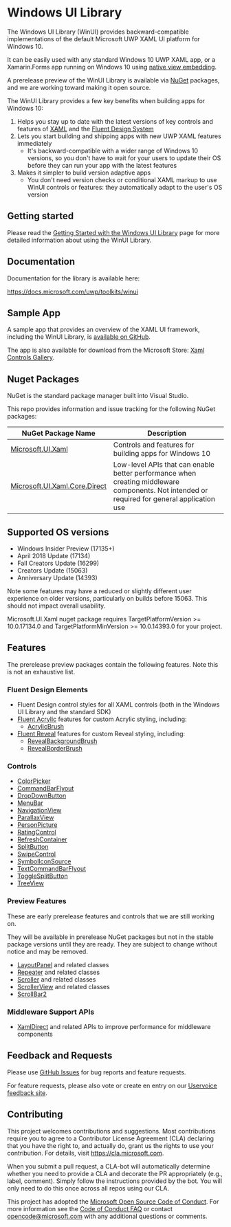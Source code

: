 Windows UI Library
===========

The Windows UI Library (WinUI) provides backward-compatible implementations of the default Microsoft UWP XAML UI platform for Windows 10. 

It can be easily used with any standard Windows 10 UWP XAML app, or a Xamarin.Forms app running on Windows 10 using [native view embedding](https://docs.microsoft.com/xamarin/xamarin-forms/platform/native-views).

A prerelease preview of the WinUI Library is available via [NuGet](https://docs.microsoft.com/nuget/what-is-nuget) packages, and we are working toward making it open source.

The WinUI Library provides a few key benefits when building apps for Windows 10:

1. Helps you stay up to date with the latest versions of key controls and features of [XAML](https://docs.microsoft.com/windows/uwp/xaml-platform/xaml-overview) and the [Fluent Design System](https://www.microsoft.com/design/fluent)
2. Lets you start building and shipping apps with new UWP XAML features immediately 
    * It's backward-compatible with a wider range of Windows 10 versions, so you don't have to wait for your users to update their OS before they can run your app with the latest features
3. Makes it simpler to build version adaptive apps
    * You don't need version checks or conditional XAML markup to use WinUI controls or features: they automatically adapt to the user's OS version

## Getting started
Please read the [Getting Started with the Windows UI Library](https://docs.microsoft.com/uwp/toolkits/winui/getting-started) page for more detailed information about using the WinUI Library.

## Documentation
Documentation for the library is available here:

https://docs.microsoft.com/uwp/toolkits/winui 

## Sample App
A sample app that provides an overview of the XAML UI framework, including the WinUI Library, is [available on GitHub](https://github.com/Microsoft/Windows-universal-samples/tree/dev/Samples/XamlUIBasics/cs/AppUIBasics).

The app is also available for download from the Microsoft Store: [Xaml Controls Gallery](https://www.microsoft.com/store/productId/9MSVH128X2ZT).

## Nuget Packages
NuGet is the standard package manager built into Visual Studio.

This repo provides information and issue tracking for the following NuGet packages:

 NuGet Package Name | Description |
| --- | --- |
| [Microsoft.UI.Xaml](https://www.nuget.org/packages/Microsoft.UI.Xaml) | Controls and features for building apps for Windows 10 |
| [Microsoft.UI.Xaml.Core.Direct](https://www.nuget.org/packages/Microsoft.UI.Xaml.Core.Direct) | Low-level APIs that can enable better performance when creating middleware components. Not intended or required for general application use |

## Supported OS versions
* Windows Insider Preview (17135+)
* April 2018 Update (17134)
* Fall Creators Update (16299)
* Creators Update (15063)
* Anniversary Update (14393)

Note some features may have a reduced or slightly different user experience on older versions, particularly on builds before 15063. This should not impact overall usability.

Microsoft.UI.Xaml nuget package requires TargetPlatformVersion &gt;= 10.0.17134.0 and TargetPlatformMinVersion &gt;= 10.0.14393.0 for your project.

## Features

The prerelease preview packages contain the following features. 
Note this is not an exhaustive list.

### Fluent Design Elements
* Fluent Design control styles for all XAML controls (both in the Windows UI Library and the standard SDK)
* [Fluent Acrylic](https://docs.microsoft.com/windows/uwp/design/style/acrylic) features for custom Acrylic styling, including:
  * [AcrylicBrush](https://docs.microsoft.com/uwp/api/microsoft.ui.xaml.media.acrylicbrush)
* [Fluent Reveal](https://docs.microsoft.com/windows/uwp/design/style/reveal) features for custom Reveal styling, including:
  * [RevealBackgroundBrush](https://docs.microsoft.com/uwp/api/microsoft.ui.xaml.media.revealbackgroundbrush)
  * [RevealBorderBrush](https://docs.microsoft.com/uwp/api/microsoft.ui.xaml.media.revealborderbrush)

### Controls
* [ColorPicker](https://docs.microsoft.com/uwp/api/microsoft.ui.xaml.controls.colorpicker)
* [CommandBarFlyout](https://docs.microsoft.com/uwp/api/microsoft.ui.xaml.controls.commandbarflyout)
* [DropDownButton](https://docs.microsoft.com/uwp/api/microsoft.ui.xaml.controls.dropdownbutton)
* [MenuBar](https://docs.microsoft.com/uwp/api/microsoft.ui.xaml.controls.menubar)
* [NavigationView](https://docs.microsoft.com/uwp/api/microsoft.ui.xaml.controls.navigationview)
* [ParallaxView](https://docs.microsoft.com/uwp/api/microsoft.ui.xaml.controls.parallaxview)
* [PersonPicture](https://docs.microsoft.com/uwp/api/microsoft.ui.xaml.controls.personpicture)
* [RatingControl](https://docs.microsoft.com/uwp/api/microsoft.ui.xaml.controls.ratingcontrol)
* [RefreshContainer](https://docs.microsoft.com/uwp/api/microsoft.ui.xaml.controls.refreshcontainer)
* [SplitButton](https://docs.microsoft.com/uwp/api/microsoft.ui.xaml.controls.splitbutton)
* [SwipeControl](https://docs.microsoft.com/uwp/api/microsoft.ui.xaml.controls.swipecontrol)
* [SymbolIconSource](https://docs.microsoft.com/uwp/api/microsoft.ui.xaml.controls.symboliconsource)
* [TextCommandBarFlyout](https://docs.microsoft.com/uwp/api/microsoft.ui.xaml.controls.textcommandbarflyout)
* [ToggleSplitButton](https://docs.microsoft.com/uwp/api/microsoft.ui.xaml.controls.togglesplitbutton)
* [TreeView](https://docs.microsoft.com/uwp/api/microsoft.ui.xaml.controls.treeview)

### Preview Features
These are early prerelease features and controls that we are still working on. 

They will be available in prerelease NuGet packages but not in the stable package versions until they are ready. They are subject to change without notice and may be removed.

* [LayoutPanel](https://docs.microsoft.com/uwp/api/microsoft.ui.xaml.controls.layoutpanel) and related classes
* [Repeater](https://docs.microsoft.com/uwp/api/microsoft.ui.xaml.controls.repeater) and related classes
* [Scroller](https://docs.microsoft.com/uwp/api/microsoft.ui.xaml.controls.scroller) and related classes
* [ScrollerView](https://docs.microsoft.com/uwp/api/microsoft.ui.xaml.controls.scrollerview) and related classes
* [ScrollBar2](https://docs.microsoft.com/uwp/api/microsoft.ui.xaml.controls.scrollbar2)

### Middleware Support APIs

* [XamlDirect](https://docs.microsoft.com/uwp/api/microsoft.ui.xaml.core.direct) and related APIs to improve performance for middleware components

## Feedback and Requests
Please use [GitHub Issues](https://github.com/Microsoft/microsoft-ui-xaml/issues) for bug reports and feature requests.

For feature requests, please also vote or create en entry on our [Uservoice feedback site](https://wpdev.uservoice.com/forums/110705-universal-windows-platform?category_id=58517).


## Contributing
This project welcomes contributions and suggestions.  Most contributions require you to agree to a
Contributor License Agreement (CLA) declaring that you have the right to, and actually do, grant us
the rights to use your contribution. For details, visit https://cla.microsoft.com.

When you submit a pull request, a CLA-bot will automatically determine whether you need to provide
a CLA and decorate the PR appropriately (e.g., label, comment). Simply follow the instructions
provided by the bot. You will only need to do this once across all repos using our CLA.

This project has adopted the [Microsoft Open Source Code of Conduct](https://opensource.microsoft.com/codeofconduct/).
For more information see the [Code of Conduct FAQ](https://opensource.microsoft.com/codeofconduct/faq/) or
contact [opencode@microsoft.com](mailto:opencode@microsoft.com) with any additional questions or comments.
